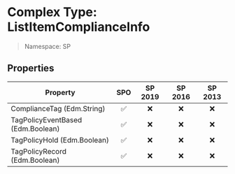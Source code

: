 # Complex Type: ListItemComplianceInfo

> Namespace: SP

## Properties

Property | SPO | SP 2019 | SP 2016 | SP 2013
----------|:---:|:-------:|:-------:|:-------:
ComplianceTag (Edm.String) | ✅ | ❌ | ❌ | ❌
TagPolicyEventBased (Edm.Boolean) | ✅ | ❌ | ❌ | ❌
TagPolicyHold (Edm.Boolean) | ✅ | ❌ | ❌ | ❌
TagPolicyRecord (Edm.Boolean) | ✅ | ❌ | ❌ | ❌